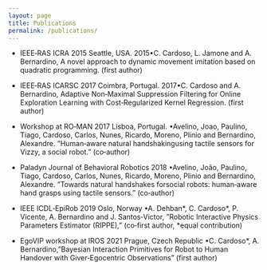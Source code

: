 ```yaml
---
layout: page 
title: Publications
permalink: /publications/
---
```



* IEEE‑RAS ICRA 2015 Seattle, USA. 
2015•C. Cardoso, L. Jamone and A. Bernardino, A novel approach to dynamic movement imitation based on quadratic programming. (first author)

* IEEE‑RAS ICARSC 2017 Coimbra, Portugal. 
2017•C. Cardoso and A. Bernardino, Adaptive Non‑Maximal Suppression Filtering for Online Exploration Learning with Cost‑Regularized Kernel Regression. (first author)

* Workshop at RO‑MAN 2017 Lisboa, Portugal. 
•Avelino, Joao, Paulino, Tiago, Cardoso, Carlos, Nunes, Ricardo, Moreno, Plinio and Bernardino, Alexandre. ”Human‑aware natural handshakingusing tactile sensors for Vizzy, a social robot.” (co‑author)

* Paladyn Journal of Behavioral Robotics 2018 
•Avelino, João, Paulino, Tiago, Cardoso, Carlos, Nunes, Ricardo, Moreno, Plinio and Bernardino, Alexandre. ”Towards natural handshakes forsocial robots: human‑aware hand grasps using tactile sensors.” (co‑author)

* IEEE ICDL‑EpiRob 2019 Oslo, Norway 
•A. Dehban*, C. Cardoso*, P. Vicente, A. Bernardino and J. Santos‑Victor, ”Robotic Interactive Physics Parameters Estimator (RIPPE),” (co‑first author, *equal contribution)

* EgoVIP workshop at IROS 2021 Prague, Czech Republic 
•C. Cardoso*, A. Bernardino,”Bayesian Interaction Primitives for Robot to Human Handover with Giver‑Egocentric Observations” (first author)
